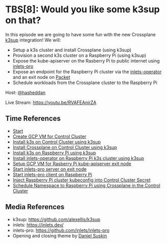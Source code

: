 # TBS[8]: Would you like some k3sup on that?

In this episode we are going to have some fun with the new Crossplane
[k3sup](https://github.com/alexellis/k3sup) integration! We will:
- Setup a k3s cluster and install Crossplane (using k3sup)
- Provision a second k3s cluster on a Raspberry Pi (using k3sup)
- Expose the kube-apiserver on the Rasberry Pi to public internet using [inlets-pro](https://github.com/inlets/inlets-pro)
- Expose an endpoint for the Raspberry Pi cluster via the
  [inlets-operator](https://github.com/inlets/inlets-operator) and an exit node
  on [Packet](https://www.packet.com/)
- Schedule workloads from the Crossplane cluster to the Raspberry Pi

Host: [@hasheddan](https://twitter.com/hasheddan)

Live Stream: https://youtu.be/RVAFEAnirZA

## Time References

* [Start](https://youtu.be/RVAFEAnirZA?t=78)
* [Create GCP VM for Control Cluster](https://youtu.be/RVAFEAnirZA?t=371)
* [Install k3s on Control Cluster using k3sup](https://youtu.be/RVAFEAnirZA?t=683)
* [Install Crossplane on Control Cluster using k3sup](https://youtu.be/RVAFEAnirZA?t=796)
* [Install k3s on Raspberry Pi using k3sup](https://youtu.be/RVAFEAnirZA?t=1008)
* [Install inlets-operator on Raspberry Pi k3s cluster using k3sup](https://youtu.be/RVAFEAnirZA?t=1341)
* [Setup GCP VM for Rasberry Pi kube-apiserver exit node](https://youtu.be/RVAFEAnirZA?t=1571)
* [Start inlets-pro server on exit node](https://youtu.be/RVAFEAnirZA?t=1787)
* [Start inlets-pro client on Raspberry Pi](https://youtu.be/RVAFEAnirZA?t=2143)
* [Inject Raspberry Pi cluster kubeconfig into Control Cluster Secret](https://youtu.be/RVAFEAnirZA?t=2420)
* [Schedule Namespace to Raspberry Pi using Crossplane in the Control Cluster](https://youtu.be/RVAFEAnirZA?t=2947)

## Media References

* k3sup: <https://github.com/alexellis/k3sup>
* inlets: <https://inlets.dev/>
* inlets-pro: <https://github.com/inlets/inlets-pro>
* Opening and closing theme by [Daniel Suskin](https://soundcloud.com/suskin)